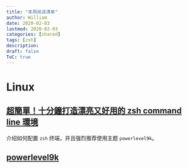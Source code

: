 ```yaml
---
title: "本周阅读清单"
author: William
date: 2020-02-03
lastmod: 2020-02-03
categories: [shared]
tags: [zsh]
description: 
draft: false
ToC: true
---
```


# Linux

## [超簡單！十分鐘打造漂亮又好用的 zsh command line 環境](https://medium.com/statementdog-engineering/prettify-your-zsh-command-line-prompt-3ca2acc967f)

介绍如何配置 `zsh` 终端，并且强烈推荐使用主题 `powerlevel9k`。

## [powerlevel9k](https://github.com/Powerlevel9k/powerlevel9k)



